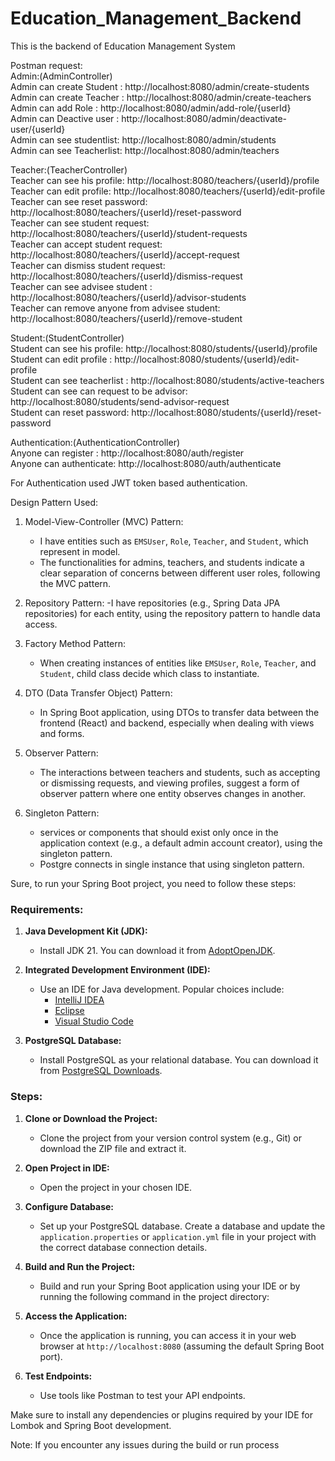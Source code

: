 # Education_Management_Backend
This is the backend of Education Management System<br>

Postman request:<br>
Admin:(AdminController)<br>
Admin can create Student : http://localhost:8080/admin/create-students <br>
Admin can create Teacher : http://localhost:8080/admin/create-teachers<br>
Admin can add Role : http://localhost:8080/admin/add-role/{userId}<br>
Admin can Deactive user : http://localhost:8080/admin/deactivate-user/{userId}<br>
Admin can see studentlist: http://localhost:8080/admin/students<br>
Admin can see Teacherlist: http://localhost:8080/admin/teachers<br>

Teacher:(TeacherController)<br>
Teacher can see his profile: http://localhost:8080/teachers/{userId}/profile<br>
Teacher can edit profile: http://localhost:8080/teachers/{userId}/edit-profile<br>
Teacher can see reset password: http://localhost:8080/teachers/{userId}/reset-password<br>
Teacher can see student request: http://localhost:8080/teachers/{userId}/student-requests<br>
Teacher can accept student request: http://localhost:8080/teachers/{userId}/accept-request<br>
Teacher can dismiss student request: http://localhost:8080/teachers/{userId}/dismiss-request<br>
Teacher can see advisee student : http://localhost:8080/teachers/{userId}/advisor-students<br>
Teacher can remove anyone from advisee student: http://localhost:8080/teachers/{userId}/remove-student<br>

Student:(StudentController)<br>
Student can see his profile: http://localhost:8080/students/{userId}/profile<br>
Student can edit profile : http://localhost:8080/students/{userId}/edit-profile<br>
Student can see teacherlist : http://localhost:8080/students/active-teachers<br>
Student can see can request to be advisor: http://localhost:8080/students/send-advisor-request<br>
Student can reset password: http://localhost:8080/students/{userId}/reset-password<br>

Authentication:(AuthenticationController)<br>
Anyone can register : http://localhost:8080/auth/register<br>
Anyone can authenticate: http://localhost:8080/auth/authenticate<br>

For Authentication used JWT token based authentication.<br>



Design Pattern Used: <br>

1. Model-View-Controller (MVC) Pattern:
   - I have entities such as `EMSUser`, `Role`, `Teacher`, and `Student`, which represent in  model.
   - The functionalities for admins, teachers, and students indicate a clear separation of concerns between different user roles, following the MVC pattern.

2. Repository Pattern:
   -I have repositories (e.g., Spring Data JPA repositories) for each entity,  using the repository pattern to handle data access.

3. Factory Method Pattern:
   - When creating instances of entities like `EMSUser`, `Role`, `Teacher`, and `Student`, child class decide which class to instantiate.



4. DTO (Data Transfer Object) Pattern:
   - In Spring Boot application,  using DTOs to transfer data between the frontend (React) and backend, especially when dealing with views and forms.

5. Observer Pattern:
   - The interactions between teachers and students, such as accepting or dismissing requests, and viewing profiles, suggest a form of observer pattern where one entity observes changes in another.


6. Singleton Pattern:
   -  services or components that should exist only once in the application context (e.g., a default admin account creator),  using the singleton pattern.
   -  Postgre connects in single instance that using singleton pattern.


Sure, to run your Spring Boot project, you need to follow these steps:<br>
### Requirements:

1. **Java Development Kit (JDK):**
   - Install JDK 21. You can download it from [AdoptOpenJDK](https://adoptopenjdk.net/).

2. **Integrated Development Environment (IDE):**
   - Use an IDE for Java development. Popular choices include:
     - [IntelliJ IDEA](https://www.jetbrains.com/idea/)
     - [Eclipse](https://www.eclipse.org/)
     - [Visual Studio Code](https://code.visualstudio.com/)

3. **PostgreSQL Database:**
   - Install PostgreSQL as your relational database. You can download it from [PostgreSQL Downloads](https://www.postgresql.org/download/).

### Steps:

1. **Clone or Download the Project:**
   - Clone the project from your version control system (e.g., Git) or download the ZIP file and extract it.

2. **Open Project in IDE:**
   - Open the project in your chosen IDE.

3. **Configure Database:**
   - Set up your PostgreSQL database. Create a database and update the `application.properties` or `application.yml` file in your project with the correct database connection details.

4. **Build and Run the Project:**
   - Build and run your Spring Boot application using your IDE or by running the following command in the project directory:
    

5. **Access the Application:**
   - Once the application is running, you can access it in your web browser at `http://localhost:8080` (assuming the default Spring Boot port).

6. **Test Endpoints:**
   - Use tools like Postman to test your API endpoints.

Make sure to install any dependencies or plugins required by your IDE for Lombok and Spring Boot development.

Note: If you encounter any issues during the build or run process




